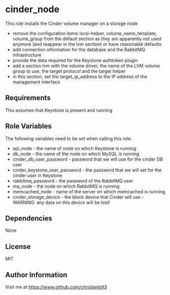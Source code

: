 cinder_node
=========

This role installs the Cinder volume manager on a storage node


* remove the configuration items iscsi-helper, volume_name_template, volume_group from the default section as they are apparently not used anymore (and reappear in the lvm section) or have reasonable defaults
* add connection information for the database and the RabbitMQ infrastructure
* provide the data required for the Keystone authtoken plugin
* add a section lvm with the volume driver, the name of the LVM volume group to use, the target protocol and the target helper
* in this section, set the target_ip_address to the IP address of the management interface 



Requirements
------------

This assumes that Keystone is present and running

Role Variables
--------------

The following variables need to be set when calling this role.

* api_node - the name of node on which Keystone is running  
* db_node - the name of the node on which MySQL is running
* cinder_db_user_password - password that we will use for the cinder DB user
* cinder_keystone_user_password - the password that we will set for the cinder user in Keystone
* rabbitmq_password - the password of the RabbitMQ user
* mq_node - the node on which RabbitMQ is running
* memcached_node - name of the server on which memcached is running
* cinder_storage_device - the block device that Cinder will use - WARNING: any data on this device will be lost!




Dependencies
------------

None


License
-------

MIT

Author Information
------------------

Visit me at https://www.github.com/christianb93

